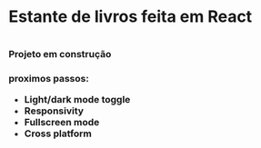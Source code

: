 <h1>Estante de livros feita em React<h1 />

<h3>Projeto em construção<h3 !!!! />

proximos passos:
  
- Light/dark mode toggle
- Responsivity
- Fullscreen mode
- Cross platform
